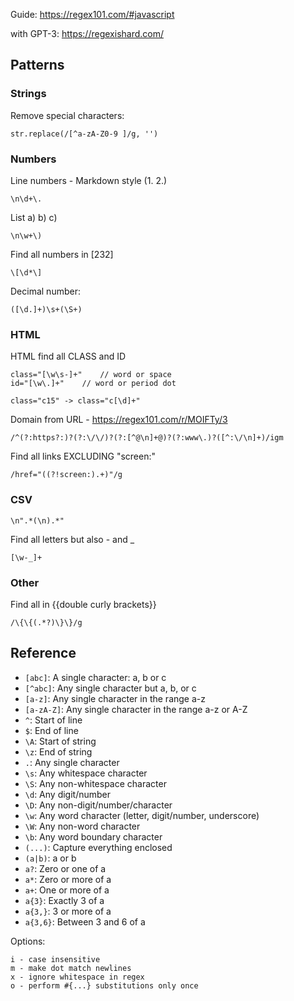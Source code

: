 Guide: https://regex101.com/#javascript

with GPT-3: https://regexishard.com/

## Patterns

### Strings

Remove special characters:

	str.replace(/[^a-zA-Z0-9 ]/g, '')

### Numbers

Line numbers - Markdown style (1. 2.)

	\n\d+\.

List a) b) c)

	\n\w+\)

Find all numbers in [232]

	\[\d*\]

Decimal number:

	([\d.]+)\s+(\S+)


### HTML

HTML find all CLASS and ID

	class="[\w\s-]+"	// word or space
	id="[\w\.]+"	// word or period dot

	class="c15" -> class="c[\d]+"

Domain from URL - https://regex101.com/r/MOIFTy/3

	/^(?:https?:)?(?:\/\/)?(?:[^@\n]+@)?(?:www\.)?([^:\/\n]+)/igm

Find all links EXCLUDING "screen:"

	/href="((?!screen:).+)"/g


### CSV

	\n".*(\n).*"

Find all letters but also - and _

	[\w-_]+

### Other

Find all in {{double curly brackets}}

	/\{\{(.*?)\}\}/g


## Reference

- `[abc]`: A single character: a, b or c
- `[^abc]`: Any single character but a, b, or c
- `[a-z]`: Any single character in the range a-z
- `[a-zA-Z]`: Any single character in the range a-z or A-Z
- `^`: Start of line
- `$`: End of line
- `\A`: Start of string
- `\z`: End of string
- `.`: Any single character
- `\s`: Any whitespace character
- `\S`: Any non-whitespace character
- `\d`: Any digit/number
- `\D`: Any non-digit/number/character
- `\w`: Any word character (letter, digit/number, underscore)
- `\W`: Any non-word character
- `\b`: Any word boundary character
- `(...)`: Capture everything enclosed
- `(a|b)`: a or b
- `a?`: Zero or one of a
- `a*`: Zero or more of a
- `a+`: One or more of a
- `a{3}`: Exactly 3 of a
- `a{3,}`: 3 or more of a
- `a{3,6}`: Between 3 and 6 of a

Options:

	i - case insensitive
	m - make dot match newlines
	x - ignore whitespace in regex
	o - perform #{...} substitutions only once
